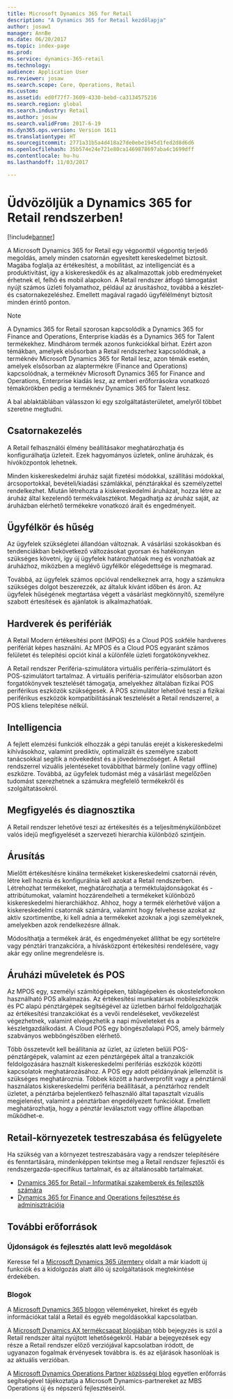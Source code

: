 ```yaml
---
title: Microsoft Dynamics 365 for Retail
description: "A Dynamics 365 for Retail kezdőlapja"
author: josaw1
manager: AnnBe
ms.date: 06/20/2017
ms.topic: index-page
ms.prod: 
ms.service: dynamics-365-retail
ms.technology: 
audience: Application User
ms.reviewer: josaw
ms.search.scope: Core, Operations, Retail
ms.custom: 
ms.assetid: ed0f77f7-3609-4330-bebd-ca3134575216
ms.search.region: global
ms.search.industry: Retail
ms.author: josaw
ms.search.validFrom: 2017-6-19
ms.dyn365.ops.version: Version 1611
ms.translationtype: HT
ms.sourcegitcommit: 2771a31b5a4d418a27de0ebe1945d1fed2d8d6d6
ms.openlocfilehash: 35b574e24e721e80ca1469878697aba4c1699dff
ms.contentlocale: hu-hu
ms.lasthandoff: 11/03/2017

---
```


# <a name="welcome-to-dynamics-365-for-retail"></a>Üdvözöljük a Dynamics 365 for Retail rendszerben!

[!include[banner](includes/banner.md)]

A Microsoft Dynamics 365 for Retail egy végponttól végpontig terjedő megoldás, amely minden csatornán egyesített kereskedelmet biztosít. Magába foglalja az értékesítést, a mobilitást, az intelligenciát és a produktivitást, így a kiskereskedők és az alkalmazottak jobb eredményeket érhetnek el, felhő és mobil alapokon. A Retail rendszer átfogó támogatást nyújt számos üzleti folyamathoz, például az árusításhoz, továbbá a készlet- és csatornakezeléshez. Emellett magával ragadó ügyfélélményt biztosít minden érintő ponton.

> [!NOTE] 
> A Dynamics 365 for Retail szorosan kapcsolódik a Dynamics 365 for Finance and Operations, Enterprise kiadás és a Dynamics 365 for Talent termékekhez. Mindhárom termék azonos funkciókkal bírhat. Ezért azon témákban, amelyek elsősorban a Retail rendszerhez kapcsolódnak, a terméknév Microsoft Dynamics 365 for Retail lesz, azon témák esetén, amelyek elsősorban az alaptermékre (Finance and Operations) kapcsolódnak, a terméknév Microsoft Dynamics 365 for Finance and Operations, Enterprise kiadás lesz, az emberi erőforrásokra vonatkozó témakörökben pedig a terméknév Dynamics 365 for Talent lesz. 

A bal ablaktáblában válasszon ki egy szolgáltatásterületet, amelyről többet szeretne megtudni.

## <a name="channel-management"></a>Csatornakezelés
A Retail felhasználói élmény beállításakor meghatározhatja és konfigurálhatja üzleteit. Ezek hagyományos üzletek, online áruházak, és hívóközpontok lehetnek.

Minden kiskereskedelmi áruház saját fizetési módokkal, szállítási módokkal, árcsoportokkal, bevételi/kiadási számlákkal, pénztárakkal és személyzettel rendelkezhet. Miután létrehozta a kiskereskedelmi áruházat, hozza létre az áruház által kezelendő termékválasztékot. Megadhatja az áruház saját, az áruházban elérhető termékekre vonatkozó árait és engedményeit.

## <a name="clienteling-and-loyalty"></a>Ügyfélkör és hűség
Az ügyfelek szükségletei állandóan változnak. A vásárlási szokásokban és tendenciákban bekövetkező változásokat gyorsan és hatékonyan szükséges követni, így új ügyfelek határozhatóak meg és vonzhatóak az áruházhoz, miközben a meglévő ügyfélkör elégedettsége is megmarad.

Továbbá, az ügyfelek számos opcióval rendelkeznek arra, hogy a számukra szükséges dolgot beszerezzék, az általuk kívánt időben és áron. Az ügyfelek hűségének megtartása végett a vásárlást megkönnyítő, személyre szabott értesítések és ajánlatok is alkalmazhatóak.

## <a name="hardware-and-peripherals"></a>Hardverek és perifériák
A Retail Modern értékesítési pont (MPOS) és a Cloud POS sokféle hardveres perifériát képes használni. Az MPOS és a Cloud POS egyaránt számos felületet és telepítési opciót kínál a különféle üzleti forgatókönyvekhez.

A Retail rendszer Periféria-szimulátora virtuális periféria-szimulátort és POS-szimulátort tartalmaz. A virtuális periféria-szimulátor elsősorban azon forgatókönyvek tesztelését támogatja, amelyekhez általában fizikai POS periférikus eszközök szükségesek. A POS szimulátor lehetővé teszi a fizikai periférikus eszközök kompatibilitásának tesztelését a Retail rendszerrel, a POS kliens telepítése nélkül.

## <a name="intelligence"></a>Intelligencia
A fejlett elemzési funkciók elhozzák a gépi tanulás erejét a kiskereskedelmi kihívásokhoz, valamint prediktív, optimalizált és személyre szabott tanácsokkal segítik a növekedést és a jövedelmezőséget. A Retail rendszerrel vizuális jelentéseket továbbíthat bármely (online vagy offline) eszközre. Továbbá, az ügyfelek tudomást még a vásárlást megelőzően tudomást szerezhetnek a számukra megfelelő termékekről és szolgáltatásokról.

## <a name="monitoring-and-diagnosis"></a>Megfigyelés és diagnosztika
A Retail rendszer lehetővé teszi az értékesítés és a teljesítménykülönbözet valós idejű megfigyelését a szervezeti hierarchia különböző szintjein.

## <a name="merchandising"></a>Árusítás
Mielőtt értékesítésre kínálna termékeket kiskereskedelmi csatornái révén, létre kell hoznia és konfigurálnia kell azokat a Retail rendszerben. Létrehozhat termékeket, meghatározhatja a terméktulajdonságokat és -attribútumokat, valamint hozzárendelheti a termékeket különböző kiskereskedelmi hierarchiákhoz. Ahhoz, hogy a termék elérhetővé váljon a kiskereskedelmi csatornák számára, valamint hogy felvehesse azokat az aktív szortimentbe, ki kell adnia a termékeket azoknak a jogi személyeknek, amelyekben azok rendelkezésre állnak.

Módosíthatja a termékek árát, és engedményeket állíthat be egy sortételre vagy pénztári tranzakcióra, a hívásközpont értékesítési rendelésére, vagy akár egy online megrendelésre is.

## <a name="store-operations-and-pos"></a>Áruházi műveletek és POS
Az MPOS egy, személyi számítógépeken, táblagépeken és okostelefonokon használható POS alkalmazás. Az értékesítési munkatársak mobileszközök és PC alapú pénztárgépek segítségével az üzletben bárhol feldolgozhatják az értékesítési tranzakciókat és a vevői rendeléseket, vevőkezelést végezhetnek, valamint elvégezhetik a napi műveleteket és a készletgazdálkodást. A Cloud POS egy böngészőalapú POS, amely bármely szabványos webböngészőben elérhető.

Több összetevőt kell beállítania az üzlet, az üzleten belüli POS-pénztárgépek, valamint az ezen pénztárgépek által a tranzakciók feldolgozására használt kiskereskedelmi perifériás eszközök közötti kapcsolatok meghatározásához. A POS egy adott példányának jellemzőit is szükséges meghatároznia. Többek között a hardverprofilt vagy a pénztárnál használatos kiskereskedelmi periféria beállítását, a pénztárhoz rendelt üzletet, a pénztárba bejelentkező felhasználó által tapasztalt vizuális megjelenést, valamint a pénztárban engedélyezett funkciókat. Emellett meghatározhatja, hogy a pénztár leválasztott vagy offline állapotban működhet-e.

## <a name="customize-and-administer-retail-environments"></a>Retail-környezetek testreszabása és felügyelete
Ha szükség van a környezet testreszabására vagy a rendszer telepítésére és fenntartására, mindenképpen tekintse meg a Retail rendszer fejlesztői és rendszergazda-specifikus tartalmait, és az általánosabb tartalmakat.

- [Dynamics 365 for Retail – Informatikai szakemberek és fejlesztők számára](dev-itpro/dev-retail-home-page.md)
- [Dynamics 365 for Finance and Operations fejlesztése és adminisztrációja](../dev-itpro/dev-tools/developer-home-page.md)

## <a name="additional-resources"></a>További erőforrások
### <a name="whats-new-and-in-development"></a>Újdonságok és fejlesztés alatt levő megoldások
Keresse fel a [Microsoft Dynamics 365 ütemterv](https://roadmap.dynamics.com/) oldalt a már kiadott új funkciók és a kidolgozás alatt álló új szolgáltatások megtekintése érdekében.

### <a name="blogs"></a>Blogok
A [Microsoft Dynamics 365 blogon](https://community.dynamics.com/b/msftdynamicsblog) véleményeket, híreket és egyéb információkat talál a Retail és egyéb megoldásokkal kapcsolatban.

A [Microsoft Dynamics AX termékcsapat blogjában](https://blogs.msdn.microsoft.com/dax/) több bejegyzés is szól a Retail rendszer által nyújtott lehetőségekről. Habár a bejegyezések egy része a Retail rendszer előző verziójával kapcsolatban íródott, de ugyanazon fogalmak érvényesek továbbra is. és az eljárások hasonlóak is az aktuális verzióban.

A [Microsoft Dynamics Operations Partner közösségi blog](https://community.dynamics.com/partner/b/operationspartnercommunityblog) egyetlen erőforrás segítségével tájékoztatja a Microsoft Dynamics-partnereket az MBS Operations új és népszerű fejlesztéseiről.

